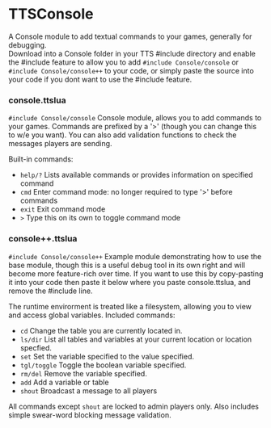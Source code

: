 # TTSConsole

A Console module to add textual commands to your games, generally for debugging.  
Download into a Console folder in your TTS #include directory and enable the #include feature to 
allow you to add ```#include Console/console``` or ```#include Console/console++``` to your code,
or simply paste the source into your code if you dont want to use the #include feature.

### console.ttslua
```#include Console/console```
Console module, allows you to add commands to your games.  Commands are prefixed by a '>' (though
you can change this to w/e you want).  You can also add validation functions to check the messages 
players are sending.  

Built-in commands:
* ```help/?```  Lists available commands or provides information on specified command
* ```cmd```     Enter command mode: no longer required to type '>' before commands
* ```exit```    Exit command mode
* ```>```       Type this on its own to toggle command mode

### console++.ttslua 
```#include Console/console++```
Example module demonstrating how to use the base module, though this is a useful debug tool in its own 
right and will become more feature-rich over time.  If you want to use this by copy-pasting it into your
code then paste it below where you paste console.ttslua, and remove the #include line.

The runtime envirorment is treated like a filesystem, allowing you to view and access global variables.
Included commands:
* ```cd```   Change the table you are currently located in.  
* ```ls/dir```   List all tables and variables at your current location or location specfied.
* ```set```  Set the variable specified to the value specified.
* ```tgl/toggle``` Toggle the boolean variable specified.
* ```rm/del```   Remove the variable specified.
* ```add``` Add a variable or table
* ```shout``` Broadcast a message to all players

All commands except ```shout``` are locked to admin players only.
Also includes simple swear-word blocking message validation.
